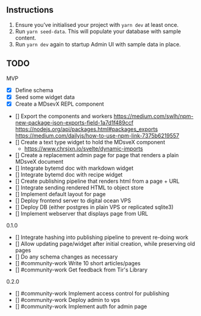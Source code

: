

## Instructions

1. Ensure you’ve initialised your project with `yarn dev` at least once.
2. Run `yarn seed-data`. This will populate your database with sample content.
3. Run `yarn dev` again to startup Admin UI with sample data in place.



## TODO

MVP
- [x] Define schema
- [x] Seed some widget data
- [x] Create a MDsevX REPL component
- [] Export the components and workers
  https://medium.com/swlh/npm-new-package-json-exports-field-1a7d1f489ccf
  https://nodejs.org/api/packages.html#packages_exports
  https://medium.com/dailyjs/how-to-use-npm-link-7375b6219557
- [] Create a text type widget to hold the MDsveX component
  - https://www.chrsjxn.io/svelte/dynamic-imports
- [] Create a replacement admin page for page that renders a plain MDsveX document
- [] Integrate bytemd doc with markdown widget
- [] Integrate bytemd doc with recipe widget
- [] Create publishing pipeline that renders html from a page + URL
- [] Integrate sending rendered HTML to object store
- [] Implement default layout for page
- [] Deploy frontend server to digital ocean VPS
- [] Deploy DB (either postgres in plain VPS or replicated sqlite3)
- [] Implement webserver that displays page from URL

0.1.0
- [] Integrate hashing into publishing pipeline to prevent re-doing work
- [] Allow updating page/widget after initial creation, while preserving old pages
- [] Do any schema changes as necessary
- [] #community-work Write 10 short articles/pages
- [] #community-work Get feedback from Tir's Library

0.2.0
- [] #community-work Implement access control for publishing
- [] #community-work Deploy admin to vps
- [] #community-work Implement auth for admin page

